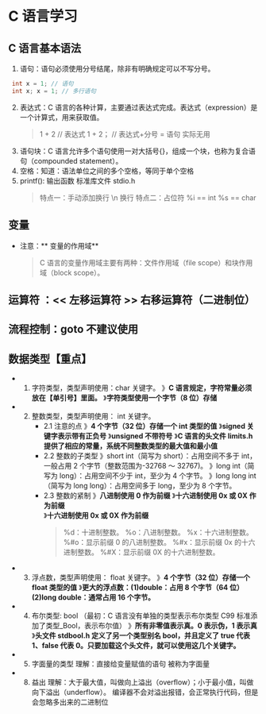 # C 语言学习

## C 语言基本语法

1. 语句：语句必须使用分号结尾，除非有明确规定可以不写分号。

```C
 int x = 1; // 语句
 int x; x = 1; // 多行语句
```

2. 表达式：C 语言的各种计算，主要通过表达式完成。表达式（expression）是一个计算式，用来获取值。
   > 1 + 2 // 表达式
   > 1 + 2； // 表达式+分号 = 语句 实际无用
3. 语句块：C 语言允许多个语句使用一对大括号{}，组成一个块，也称为复合语句（compounded statement）。
4. 空格：知道：语法单位之间的多个空格，等同于单个空格
5. printf(): 输出函数 标准库文件 stdio.h
   > 特点一：手动添加换行 \n 换行
   > 特点二：占位符 %i == int %s == char

## 变量

- 注意：** 变量的作用域**
  > C 语言的变量作用域主要有两种：文件作用域（file scope）和块作用域（block scope）。

## 运算符 ：<< 左移运算符 >> 右移运算符（二进制位）

## 流程控制：goto 不建议使用

## 数据类型【**重点**】

- 1. 字符类型，类型声明使用：char 关键字。
     》**C 语言规定，字符常量必须放在【单引号】里面。**
     》**字符类型使用一个字节（8 位）存储**
- 2. 整数类型，类型声明使用： int 关键字。
     - 2.1 注意的点
       》**4 个字节（32 位）存储一个 int 类型的值**
       》**signed 关键字表示带有正负号**
       》**unsigned 不带符号**
       》**C 语言的头文件 limits.h 提供了相应的常量，系统不同整数类型的最大值和最小值**
     - 2.2 整数的子类型
       》short int（简写为 short）：占用空间不多于 int，一般占用 2 个字节（整数范围为-32768 ～ 32767)。
       》long int（简写为 long）：占用空间不少于 int，至少为 4 个字节。
       》long long int（简写为 long long）：占用空间多于 long，至少为 8 个字节。
     - 2.3 整数的紧制
       》**八进制使用 0 作为前缀**
       》**十六进制使用 0x 或 0X 作为前缀**  
       》**十六进制使用 0x 或 0X 作为前缀**
       > %d：十进制整数。 %o：八进制整数。 %x：十六进制整数。
       > %#o：显示前缀 0 的八进制整数。 %#x：显示前缀 0x 的十六进制整数。 %#X：显示前缀 0X 的十六进制整数。
- 3. 浮点数，类型声明使用： float 关键字。
     》**4 个字节（32 位）存储一个 float 类型的值**
     》**更大的浮点数：(1)double：占用 8 个字节（64 位）(2)long double：通常占用 16 个字节。**
- 4. 布尔类型: bool （最初：C 语言没有单独的类型表示布尔类型 C99 标准添加了类型\_Bool，表示布尔值）
     》**所有非零值表示真。0 表示伪，1 表示真**
     》**头文件 stdbool.h 定义了另一个类型别名 bool，并且定义了 true 代表 1、false 代表 0。只要加载这个头文件，就可以使用这几个关键字。**

- 5. 字面量的类型 理解：直接给变量赋值的语句 被称为字面量
- 8. 益出 理解：大于最大值，叫做向上溢出（overflow）；小于最小值，叫做向下溢出（underflow）。 编译器不会对溢出报错，会正常执行代码，但是会忽略多出来的二进制位
